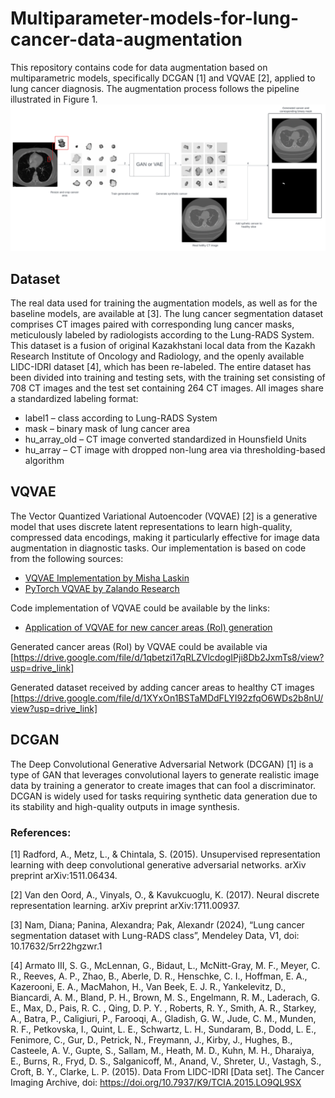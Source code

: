 # Multiparameter-models-for-lung-cancer-data-augmentation

This repository contains code for data augmentation based on multiparametric models, specifically DCGAN [1] and VQVAE [2], applied to lung cancer diagnosis. The augmentation process follows the pipeline illustrated in Figure 1.
![Figure 1. Pipeline Illustration](img/pipline.png)

## Dataset 

The real data used for training the augmentation models, as well as for the baseline models, are available at [3]. The lung cancer segmentation dataset comprises CT images paired with corresponding lung cancer masks, meticulously labeled by radiologists according to the Lung-RADS System. This dataset is a fusion of original Kazakhstani local data from the Kazakh Research Institute of Oncology and Radiology, and the openly available LIDC-IDRI dataset [4], which has been re-labeled. The entire dataset has been divided into training and testing sets, with the training set consisting of 708 CT images and the test set containing 264 CT images. All images share a standardized labeling format: 
<ul>
  <li>label1 – class according to Lung-RADS System</li>
  <li>mask – binary mask of lung cancer area</li>
  <li>hu_array_old – CT image converted standardized in Hounsfield Units</li>
  <li>hu_array – CT image with dropped non-lung area via thresholding-based algorithm</li>
</ul>

## VQVAE 

The Vector Quantized Variational Autoencoder (VQVAE) [2] is a generative model that uses discrete latent representations to learn high-quality, compressed data encodings, making it particularly effective for image data augmentation in diagnostic tasks. Our implementation is based on code from the following sources:

- [VQVAE Implementation by Misha Laskin](https://github.com/MishaLaskin/vqvae/tree/master)
- [PyTorch VQVAE by Zalando Research](https://github.com/zalandoresearch/pytorch-vq-vae/blob/master/vq-vae.ipynb)

Code implementation of VQVAE could be available by the links:
- [Application of VQVAE for new cancer areas (RoI) generation](https://github.com/namdiana/Multiparameter-models-for-lung-cancer-data-augmentation/blob/main/VQVAE/VQVAE.ipynb) 

Generated cancer areas (RoI) by VQVAE could be available via [https://drive.google.com/file/d/1qbetzi17qRLZVlcdogIPji8Db2JxmTs8/view?usp=drive_link]

Generated dataset received by adding cancer areas to healthy CT images [https://drive.google.com/file/d/1XYxOn1BSTaMDdFLYI92zfqO6WDs2b8nU/view?usp=drive_link]

## DCGAN

The Deep Convolutional Generative Adversarial Network (DCGAN) [1] is a type of GAN that leverages convolutional layers to generate realistic image data by training a generator to create images that can fool a discriminator. DCGAN is widely used for tasks requiring synthetic data generation due to its stability and high-quality outputs in image synthesis.

### References:

[1] Radford, A., Metz, L., & Chintala, S. (2015). Unsupervised representation learning with deep convolutional generative adversarial networks. arXiv preprint arXiv:1511.06434.

[2] Van den Oord, A., Vinyals, O., & Kavukcuoglu, K. (2017). Neural discrete representation learning. arXiv preprint arXiv:1711.00937. 

[3] Nam, Diana; Panina, Alexandra; Pak, Alexandr (2024), “Lung cancer segmentation dataset with Lung-RADS class”, Mendeley Data, V1, doi: 10.17632/5rr22hgzwr.1

[4] Armato III, S. G., McLennan, G., Bidaut, L., McNitt-Gray, M. F., Meyer, C. R., Reeves, A. P., Zhao, B., Aberle, D. R., Henschke, C. I., Hoffman, E. A., Kazerooni, E. A., MacMahon, H., Van Beek, E. J. R., Yankelevitz, D., Biancardi, A. M., Bland, P. H., Brown, M. S., Engelmann, R. M., Laderach, G. E., Max, D., Pais, R. C. , Qing, D. P. Y. , Roberts, R. Y., Smith, A. R., Starkey, A., Batra, P., Caligiuri, P., Farooqi, A., Gladish, G. W., Jude, C. M., Munden, R. F., Petkovska, I., Quint, L. E., Schwartz, L. H., Sundaram, B., Dodd, L. E., Fenimore, C., Gur, D., Petrick, N., Freymann, J., Kirby, J., Hughes, B., Casteele, A. V., Gupte, S., Sallam, M., Heath, M. D., Kuhn, M. H., Dharaiya, E., Burns, R., Fryd, D. S., Salganicoff, M., Anand, V., Shreter, U., Vastagh, S., Croft, B. Y., Clarke, L. P. (2015). Data From LIDC-IDRI [Data set]. The Cancer Imaging Archive, doi: https://doi.org/10.7937/K9/TCIA.2015.LO9QL9SX
